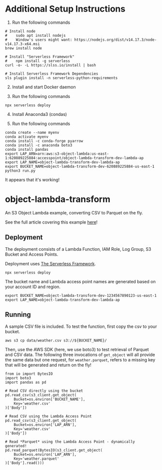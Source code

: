 # Additional Setup Instructions

1. Run the following commands
```
# Install node
#    sudo apt install nodejs
#    Window's users might want: https://nodejs.org/dist/v14.17.3/node-v14.17.3-x64.msi
brew install node 

# Install "Serverless Framework"
#    npm install -g serverless
curl -o- -L https://slss.io/install | bash

# Install Serverless Framework Dependencies
sls plugin install -n serverless-python-requirements
```

2. Install and start Docker daemon

3. Run the following commands
```
npx serverless deploy
```

4. Install Anaconda3 (condas)

5. Run the following commands

```
conda create --name myenv
conda activate myenv
conda install -c conda-forge pyarrow
conda install -c anaconda boto3
conda install pandas
export LAP_ARN=arn:aws:s3-object-lambda:us-east-1:620889225884:accesspoint/object-lambda-transform-dev-lambda-ap
export LAP_NAME=object-lambda-transform-dev-lambda-ap
export BUCKET_NAME=object-lambda-transform-dev-620889225884-us-east-1
python3 run.py
```

It appears that it's working!


# object-lambda-transform

An S3 Object Lambda example, converting CSV to Parquet on the fly.

See the full article covering this example [here](https://eoins.medium.com/using-s3-object-lambdas-to-generate-and-transform-on-the-fly-874b0f27fb84)!

## Deployment

The deployment consists of a Lambda Function, IAM Role, Log Group, S3 Bucket and Access Points.

Deployment uses [The Serverless Framework](https://serverless.com).

```
npx serverless deploy
```

The bucket name and Lambda access point names are generated based on your account ID and region.

```
export BUCKET_NAME=object-lambda-transform-dev-1234567890123-us-east-1
export LAP_NAME=object-lambda-transform-dev-lambda-ap
```

## Running

A sample CSV file is included. To test the function, first copy the csv to your bucket.

```
aws s3 cp data/weather.csv s3://${BUCKET_NAME}/
```

Then, use the AWS SDK (here, we use boto3) to test retrieval of Parquet and CSV data.
The following three invocations of `get_object` will all provide the same data but one request,
for `weather.parquet`, refers to a missing key that will be generated and return on the fly!

```
from io import BytesIO
import boto3
import pandas as pd

# Read CSV directly using the bucket
pd.read_csv(s3_client.get_object(
    Bucket=os.environ['BUCKET_NAME'],
    Key='weather.csv'
)['Body'])

# Read CSV using the Lambda Access Point
pd.read_csv(s3_client.get_object(
    Bucket=os.environ['LAP_ARN'],
    Key='weather.csv'
)['Body'])

# Read *Parquet* using the Lambda Access Point - dynamically generated!
pd.read_parquet(BytesIO(s3_client.get_object(
    Bucket=os.environ['LAP_ARN'],
    Key='weather.parquet'
)['Body'].read()))
```


